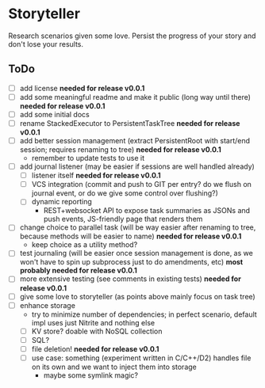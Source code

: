 # Storyteller

Research scenarios given some love. Persist the progress of your story and don't lose your results.

## ToDo

 - [ ] add license **needed for release v0.0.1**
 - [ ] add some meaningful readme and make it public (long way until there) **needed for release v0.0.1**
 - [ ] add some initial docs
 - [ ] rename StackedExecutor to PersistentTaskTree **needed for release v0.0.1**
 - [ ] add better session management (extract PersistentRoot with start/end session; requires renaming to tree) **needed for release v0.0.1** 
   - remember to update tests to use it 
 - [ ] add journal listener (may be easier if sessions are well handled already)
   - [ ] listener itself **needed for release v0.0.1**
   - [ ] VCS integration (commit and push to GIT per entry? do we flush on journal event, or do we give some control over flushing?)
   - [ ] dynamic reporting
     - REST+websocket API to expose task summaries as JSONs and push events, JS-friendly page that renders them 
 - [ ] change choice to parallel task (will be way easier after renaming to tree, because methods will be easier to name) **needed for release v0.0.1**
   - keep choice as a utility method?
 - [ ] test journaling (will be easier once session management is done, as we won't have to spin up subprocess just to do amendments, etc) **most probably needed for release v0.0.1**
 - [ ] more extensive testing (see comments in existing tests) **needed for release v0.0.1**
 - [ ] give some love to storyteller (as points above mainly focus on task tree)
 - [ ] enhance storage
   - try to minimize number of dependencies; in perfect scenario, default impl uses just Nitrite and nothing else 
   - [ ] KV store? doable with NoSQL collection
   - [ ] SQL? 
   - [ ] file deletion! **needed for release v0.0.1**
   - [ ] use case: something (experiment written in C/C++/D2) handles file on its own and we want to inject them into storage
     - maybe some symlink magic?
 